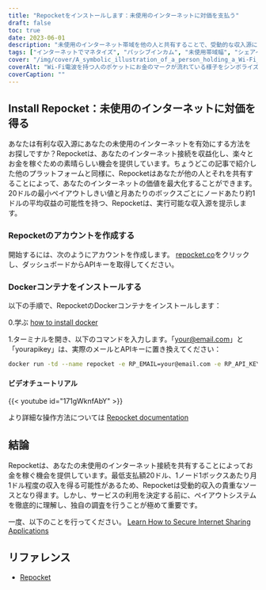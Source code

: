 ```yaml
---
title: "Repocketをインストールします：未使用のインターネットに対価を支払う"
draft: false
toc: true
date: 2023-06-01
description: "未使用のインターネット帯域を他の人と共有することで、受動的な収入源に変える方法をご紹介します。"
tags: ["インターネットでマネタイズ", "パッシブインカム", "未使用帯域幅", "シェアインターネット", "金を稼ぐ", "インターネット接続", "ピアツーピア", "リポケット", "アーンアップ", "ハニーゲイン", "仮想私設通信網", "けんぎょう", "払出オプション", "かわせみ", "BTC", "LTC", "マティック", "収益", "柔軟性", "エイピーキー", "ネトゲで稼ぐ", "インターネット接続のマネタイズ", "パッシブインカム", "うまいこと儲ける", "さいしょうかいようしき", "へいきんしゅうえきりょく", "Repocket Dockerコンテナ", "Repocketのドキュメント", "ペイアウト・システムの徹底理解", "ようせい"]
cover: "/img/cover/A_symbolic_illustration_of_a_person_holding_a_Wi-Fi_signal.png"
coverAlt: "Wi-Fi電波を持つ人のポケットにお金のマークが流れている様子をシンボライズしたイラストです。"
coverCaption: ""
---
```


## Install Repocket：未使用のインターネットに対価を得る

あなたは有利な収入源にあなたの未使用のインターネットを有効にする方法をお探しですか？Repocketは、あなたのインターネット接続を収益化し、楽々とお金を稼ぐための素晴らしい機会を提供しています。ちょうどこの記事で紹介した他のプラットフォームと同様に、Repocketはあなたが他の人とそれを共有することによって、あなたのインターネットの価値を最大化することができます。20ドルの最小ペイアウトしきい値と月あたりのボックスごとにノードあたり約1ドルの平均収益の可能性を持つ、Repocketは、実行可能な収入源を提示します。

### Repocketのアカウントを作成する
開始するには、次のようにアカウントを作成します。 [repocket.co](https://link.repocket.co/raqc)をクリックし、ダッシュボードからAPIキーを取得してください。

### Dockerコンテナをインストールする
以下の手順で、RepocketのDockerコンテナをインストールします：

0.学ぶ [how to install docker](https://simeononsecurity.ch/other/creating-profitable-low-powered-crypto-miners/#installing-docker)

1.ターミナルを開き、以下のコマンドを入力します。「your@email.com」と「yourapikey」は、実際のメールとAPIキーに置き換えてください：
```bash
docker run -td --name repocket -e RP_EMAIL=your@email.com -e RP_API_KEY=yourapikey -d --restart=always repocket/repocket
```

#### ビデオチュートリアル

{{< youtube id="171gWknfAbY" >}}

より詳細な操作方法については [Repocket documentation](https://link.repocket.co/raqc)

## 結論
Repocketは、あなたの未使用のインターネット接続を共有することによってお金を稼ぐ機会を提供しています。最低支払額20ドル、1ノード1ボックスあたり月1ドル程度の収入を得る可能性があるため、Repocketは受動的収入の貴重なソースとなり得ます。しかし、サービスの利用を決定する前に、ペイアウトシステムを徹底的に理解し、独自の調査を行うことが極めて重要です。

一度、以下のことを行ってください。 [Learn How to Secure Internet Sharing Applications](https://simeononsecurity.ch/other/how-to-secure-internet-sharing-applications/)

## リファレンス
- [Repocket](https://link.repocket.co/raqc)